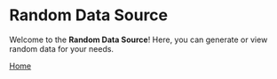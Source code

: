 # Random Data Source

Welcome to the **Random Data Source**! Here, you can generate or view random data for your needs.

[Home](README.md)
